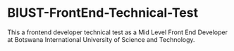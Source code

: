 # BIUST-FrontEnd-Technical-Test
This a frontend developer technical test as a Mid Level Front End Developer at Botswana International University of Science and Technology.
